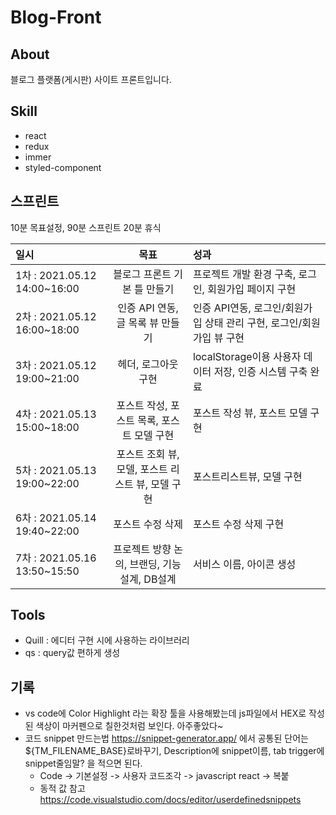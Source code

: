 # Blog-Front

## About

블로그 플랫폼(게시판) 사이트 프론트입니다.

## Skill

- react
- redux
- immer
- styled-component

## 스프린트

10분 목표설정, 90분 스프린트 20분 휴식

| 일시                         |                       목표                        | 성과                                                                  |
| :--------------------------- | :-----------------------------------------------: | :-------------------------------------------------------------------- |
| 1차 : 2021.05.12 14:00~16:00 |           블로그 프론트 기본 틀 만들기            | 프로젝트 개발 환경 구축, 로그인, 회원가입 페이지 구현                 |
| 2차 : 2021.05.12 16:00~18:00 |         인증 API 연동, 글 목록 뷰 만들기          | 인증 API연동, 로그인/회원가입 상태 관리 구현, 로그인/회원가입 뷰 구현 |
| 3차 : 2021.05.12 19:00~21:00 |                헤더, 로그아웃 구현                | localStorage이용 사용자 데이터 저장, 인증 시스템 구축 완료            |
| 4차 : 2021.05.13 15:00~18:00 |    포스트 작성, 포스트 목록, 포스트 모델 구현     | 포스트 작성 뷰, 포스트 모델 구현                                      |
| 5차 : 2021.05.13 19:00~22:00 | 포스트 조회 뷰, 모델, 포스트 리스트 뷰, 모델 구현 | 포스트리스트뷰, 모델 구현                                             |
| 6차 : 2021.05.14 19:40~22:00 |                 포스트 수정 삭제                  | 포스트 수정 삭제 구현                                                 |
| 7차 : 2021.05.16 13:50~15:50 |   프로젝트 방향 논의, 브랜딩, 기능 설계, DB설계   | 서비스 이름, 아이콘 생성                                              |

## Tools

- Quill : 에디터 구현 시에 사용하는 라이브러리
- qs : query값 편하게 생성

## 기록

- vs code에 Color Highlight 라는 확장 툴을 사용해봤는데 js파일에서 HEX로 작성된 색상이 마커펜으로 칠한것처럼 보인다. 아주좋았다~
- 코드 snippet 만드는법 https://snippet-generator.app/ 에서 공통된 단어는 ${TM_FILENAME_BASE}로바꾸기, Description에 snippet이름, tab trigger에 snippet줄임말? 을 적으면 된다.
  - Code -> 기본설정 -> 사용자 코드조각 -> javascript react -> 복붙
  - 동적 값 참고 https://code.visualstudio.com/docs/editor/userdefinedsnippets
